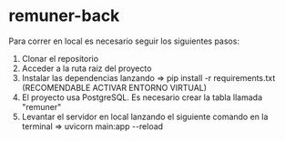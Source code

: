 # remuner-back
Para correr en local es necesario seguir los siguientes pasos:
1. Clonar el repositorio
2. Acceder a la ruta raiz del proyecto
3. Instalar las dependencias lanzando => pip install -r requirements.txt   (RECOMENDABLE ACTIVAR ENTORNO VIRTUAL)
4. El proyecto usa PostgreSQL. Es necesario crear la tabla llamada "remuner"
5. Levantar el servidor en local lanzando el siguiente comando en la terminal => uvicorn main:app --reload
